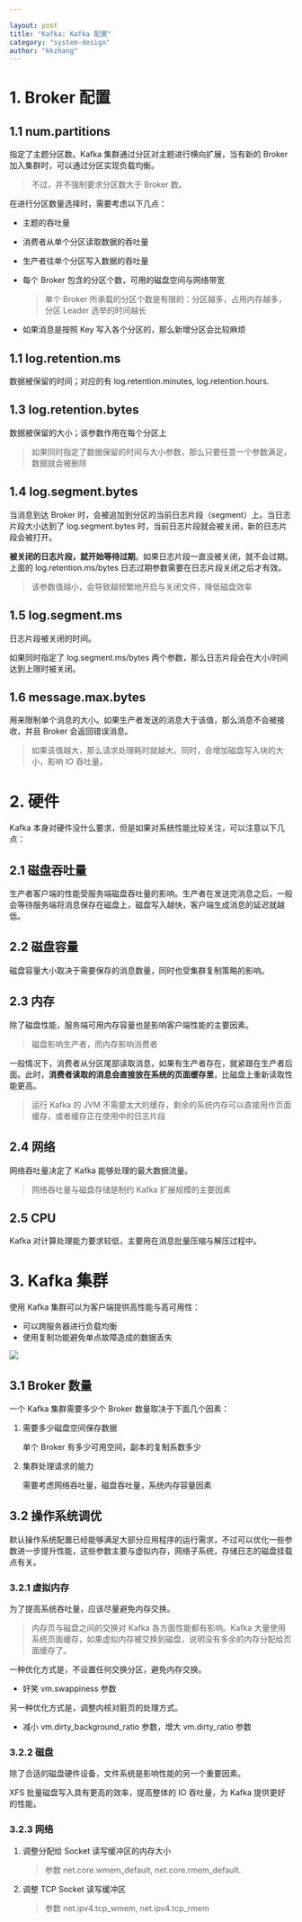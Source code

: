 ```yaml
---

layout: post
title: "Kafka: Kafka 配置"
category: "system-design"
author: "kkzhang"
---
```


# 1. Broker 配置

## 1.1 **num.partitions**

指定了主题分区数。Kafka 集群通过分区对主题进行横向扩展，当有新的 Broker 加入集群时，可以通过分区实现负载均衡。

> 不过，并不强制要求分区数大于 Broker 数。
> 

在进行分区数量选择时，需要考虑以下几点：

- 主题的吞吐量
- 消费者从单个分区读取数据的吞吐量
- 生产者往单个分区写入数据的吞吐量
- 每个 Broker 包含的分区个数，可用的磁盘空间与网络带宽
    
    > 单个 Broker 所承载的分区个数是有限的：分区越多，占用内存越多，分区 Leader 选举的时间越长
    > 
- 如果消息是按照 Key 写入各个分区的，那么新增分区会比较麻烦

## 1.1 log.retention.ms

数据被保留的时间；对应的有 log.retention.minutes, log.retention.hours.

## 1.3 log.retention.bytes

数据被保留的大小；该参数作用在每个分区上

> 如果同时指定了数据保留的时间与大小参数，那么只要任意一个参数满足，数据就会被删除
> 

## 1.4 log.segment.bytes

当消息到达 Broker 时，会被追加到分区的当前日志片段（segment）上。当日志片段大小达到了 log.segment.bytes 时，当前日志片段就会被关闭，新的日志片段会被打开。

**被关闭的日志片段，就开始等待过期**。如果日志片段一直没被关闭，就不会过期。上面的 log.retention.ms/bytes 日志过期参数需要在日志片段关闭之后才有效。

> 该参数值越小，会导致越频繁地开启与关闭文件，降低磁盘效率
> 

## 1.5 log.segment.ms

日志片段被关闭的时间。

如果同时指定了 log.segment.ms/bytes 两个参数，那么日志片段会在大小/时间达到上限时被关闭。

## 1.6 message.max.bytes

用来限制单个消息的大小。如果生产者发送的消息大于该值，那么消息不会被接收，并且 Broker 会返回错误消息。

> 如果该值越大，那么请求处理耗时就越大。同时，会增加磁盘写入块的大小，影响 IO 吞吐量。
> 

# 2. 硬件

Kafka 本身对硬件没什么要求，但是如果对系统性能比较关注，可以注意以下几点：

## 2.1 磁盘吞吐量

生产者客户端的性能受服务端磁盘吞吐量的影响。生产者在发送完消息之后，一般会等待服务端将消息保存在磁盘上，磁盘写入越快，客户端生成消息的延迟就越低。

## 2.2 磁盘容量

磁盘容量大小取决于需要保存的消息数量，同时也受集群复制策略的影响。

## 2.3 内存

除了磁盘性能，服务端可用内存容量也是影响客户端性能的主要因素。

> 磁盘影响生产者，而内存影响消费者
> 

一般情况下，消费者从分区尾部读取消息，如果有生产者存在，就紧跟在生产者后面。此时，**消费者读取的消息会直接放在系统的页面缓存里**，比磁盘上重新读取性能更高。

> 运行 Kafka 的 JVM 不需要太大的缓存，剩余的系统内存可以直接用作页面缓存，或者缓存正在使用中的日志片段
> 

## 2.4 网络

网络吞吐量决定了 Kafka 能够处理的最大数据流量。

> 网络吞吐量与磁盘存储是制约 Kafka 扩展规模的主要因素
> 

## 2.5 CPU

Kafka 对计算处理能力要求较低，主要用在消息批量压缩与解压过程中。

# 3. Kafka 集群

使用 Kafka 集群可以为客户端提供高性能与高可用性：

- 可以跨服务器进行负载均衡
- 使用复制功能避免单点故障造成的数据丢失

![]({{site.baseurl}}/images/kafka/chapter_2/1.png)
## 3.1 Broker 数量

一个 Kafka 集群需要多少个 Broker 数量取决于下面几个因素：

1. 需要多少磁盘空间保存数据
    
    单个 Broker 有多少可用空间，副本的复制系数多少
    
2. 集群处理请求的能力
    
    需要考虑网络吞吐量，磁盘吞吐量，系统内存容量因素
    

## 3.2 操作系统调优

默认操作系统配置已经能够满足大部分应用程序的运行需求，不过可以优化一些参数进一步提升性能，这些参数主要与虚拟内存，网络子系统，存储日志的磁盘挂载点有关。

### 3.2.1 虚拟内存

为了提高系统吞吐量，应该尽量避免内存交换。

> 内存页与磁盘之间的交换对 Kafka 各方面性能都有影响。Kafka 大量使用系统页面缓存，如果虚拟内存被交换到磁盘，说明没有多余的内存分配给页面缓存了。
> 

一种优化方式是，不设置任何交换分区，避免内存交换。

- 奸笑 vm.swappiness 参数

另一种优化方式是，调整内核对脏页的处理方式。

- 减小 vm.dirty_background_ratio 参数，增大 vm.dirty_ratio 参数

### 3.2.2 磁盘

除了合适的磁盘硬件设备，文件系统是影响性能的另一个重要因素。

XFS 批量磁盘写入具有更高的效率，提高整体的 IO 吞吐量，为 Kafka 提供更好的性能。

### 3.2.3 网络

1. 调整分配给 Socket 读写缓冲区的内存大小
    
    > 参数 net.core.wmem_default, net.core.rmem_default.
    > 
2. 调整 TCP Socket 读写缓冲区
    
    > 参数 net.ipv4.tcp_wmem, net.ipv4.tcp_rmem
    >




